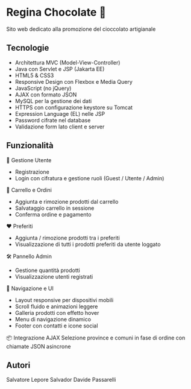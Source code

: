# Regina Chocolate 🍫

Sito web dedicato alla promozione del cioccolato artigianale

## Tecnologie
- Architettura MVC (Model-View-Controller)
- Java con Servlet e JSP (Jakarta EE)
- HTML5 & CSS3
- Responsive Design con Flexbox e Media Query
- JavaScript (no jQuery)
- AJAX con formato JSON
- MySQL per la gestione dei dati
- HTTPS con configurazione keystore su Tomcat
- Expression Language (EL) nelle JSP
- Password cifrate nel database
- Validazione form lato client e server

## Funzionalità

👤 Gestione Utente
- Registrazione
- Login con cifratura e gestione ruoli (Guest / Utente / Admin)

🛒 Carrello e Ordini
- Aggiunta e rimozione prodotti dal carrello
- Salvataggio carrello in sessione
- Conferma ordine e pagamento

❤️ Preferiti
- Aggiunta / rimozione prodotti tra i preferiti
- Visualizzazione di tutti i prodotti preferiti da utente loggato

🛠️ Pannello Admin
- Gestione quantità prodotti
- Visualizzazione utenti registrati

🧭 Navigazione e UI
- Layout responsive per dispositivi mobili
- Scroll fluido e animazioni leggere
- Galleria prodotti con effetto hover
- Menu di navigazione dinamico
- Footer con contatti e icone social

📦 Integrazione AJAX
Selezione province e comuni in fase di ordine con chiamate JSON asincrone

## Autori

Salvatore Lepore 
Salvador Davide Passarelli